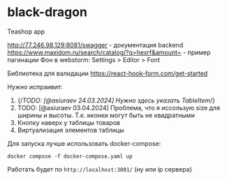 # black-dragon
Teashop app

http://77.246.98.129:8081/swagger - документация backend
https://www.maxidom.ru/search/catalog/?q=hexrf&amount= - пример пагинации
Фон в webstorm: Settings > Editor > Font

Библиотека для валидации https://react-hook-form.com/get-started

Нужно испраивит:
1) {/*TODO: [@asiuraev 24.03.2024] Нужно здесь указать TableItem*/}
2) TODO: [@asiuraev 03.04.2024] Проблема, что я иссользую size для ширины и высоты. Т.к. иконки могут быть не квадратными
3) Кнопку наверх у таблицы товаров
4) Виртуализация элементов таблицы

Для запуска лучше использовать docker-compose:

```shell
docker compose -f docker-compose.yaml up
```

Работать будет по ```http://localhost:3001/``` (ну или ip сервера)
